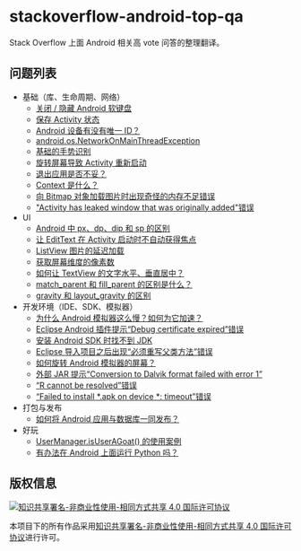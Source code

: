 # stackoverflow-android-top-qa

Stack Overflow 上面 Android 相关高 vote 问答的整理翻译。

## 问题列表

 - 基础（库、生命周期、网络）
   - [关闭 / 隐藏 Android 软键盘](https://github.com/7bitex/stackoverflow-android-top-qa/blob/master/contents/close-hide-the-android-soft-keyboard.md)
   - [保存 Activity 状态](https://github.com/7bitex/stackoverflow-android-top-qa/blob/master/contents/saving-activity-state-in-android.md)
   - [Android 设备有没有唯一 ID？](https://github.com/7bitex/stackoverflow-android-top-qa/blob/master/contents/is-there-a-unique-android-device-id.md)
   - [android.os.NetworkOnMainThreadException](https://github.com/7bitex/stackoverflow-android-top-qa/blob/master/contents/android-os-networkonmainthreadexception.md)
   - [基础的手势识别](https://github.com/7bitex/stackoverflow-android-top-qa/blob/master/contents/android-basic-gesture-detection.md)
   - [旋转屏幕导致 Activity 重新启动](https://github.com/7bitex/stackoverflow-android-top-qa/blob/master/contents/activity-restart-on-rotation-android.md)
   - [退出应用是否不妥？](https://github.com/7bitex/stackoverflow-android-top-qa/blob/master/contents/quitting-an-application-is-that-frowned-upon.md)
   - [Context 是什么？](https://github.com/7bitex/stackoverflow-android-top-qa/blob/master/contents/what-is-context-in-android.md)
   - [向 Bitmap 对象加载图片时出现奇怪的内存不足错误](https://github.com/7bitex/stackoverflow-android-top-qa/blob/master/contents/strange-out-of-memory-issue-while-loading-an-image-to-a-bitmap-object.md)
   - ["Activity has leaked window that was originally added"错误](https://github.com/7bitex/stackoverflow-android-top-qa/blob/master/contents/activity-has-leaked-window-that-was-originally-added.md)
 - UI
   - [Android 中 px、dp、dip 和 sp 的区别](https://github.com/7bitex/stackoverflow-android-top-qa/blob/master/contents/difference-between-px-dp-dip-and-sp-in-android.md)
   - [让 EditText 在 Activity 启动时不自动获得焦点](https://github.com/7bitex/stackoverflow-android-top-qa/blob/master/contents/stop-edittext-from-gaining-focus-at-activity-startup.md)
   - [ListView 图片的延迟加载](https://github.com/7bitex/stackoverflow-android-top-qa/blob/master/contents/lazy-load-of-images-in-listview.md)
   - [获取屏幕维度的像素数](https://github.com/7bitex/stackoverflow-android-top-qa/blob/master/contents/get-screen-dimensions-in-pixels.md)
   - [如何让 TextView 的文字水平、垂直居中？](https://github.com/7bitex/stackoverflow-android-top-qa/blob/master/contents/how-do-i-center-text-horizontally-and-vertically-in-a-textview-in-android.md)
   - [match_parent 和 fill_parent 的区别是什么？](https://github.com/7bitex/stackoverflow-android-top-qa/blob/master/contents/what-is-the-difference-between-match-parent-and-fill-parent.md)
   - [gravity 和 layout_gravity 的区别](https://github.com/7bitex/stackoverflow-android-top-qa/blob/master/contents/gravity-and-layout-gravity-on-android.md)
 - 开发环境（IDE、SDK、模拟器）
   - [为什么 Android 模拟器这么慢？如何为它加速？](https://github.com/7bitex/stackoverflow-android-top-qa/blob/master/contents/why-is-the-android-emulator-so-slow-how-can-we-speed-up-the-android-emulator.md)
   - [Eclipse Android 插件提示“Debug certificate expired”错误](https://github.com/7bitex/stackoverflow-android-top-qa/blob/master/contents/debug-certificate-expired-error-in-eclipse-android-plugins.md)
   - [安装 Android SDK 时找不到 JDK](https://github.com/7bitex/stackoverflow-android-top-qa/blob/master/contents/android-sdk-installation-doesnt-find-jdk.md)
   - [Eclipse 导入项目之后出现“必须重写父类方法”错误](https://github.com/7bitex/stackoverflow-android-top-qa/blob/master/contents/must-override-a-superclass-method-errors-after-importing-a-project-into-eclipse.md)
   - [如何旋转 Android 模拟器的屏幕？](https://github.com/7bitex/stackoverflow-android-top-qa/blob/master/contents/how-to-rotate-the-android-emulator-display.md)
   - [外部 JAR 提示“Conversion to Dalvik format failed with error 1”](https://github.com/7bitex/stackoverflow-android-top-qa/blob/master/contents/conversion-to-dalvik-format-failed-with-error-1-on-external-jar.md)
   - [“R cannot be resolved”错误](https://github.com/7bitex/stackoverflow-android-top-qa/blob/master/contents/r-cannot-be-resolved-android-error.md)
   - [“Failed to install *.apk on device *: timeout”错误](https://github.com/7bitex/stackoverflow-android-top-qa/blob/master/contents/android-error-failed-to-install-apk-on-device-timeout.md)
 - 打包与发布
   - [如何将 Android 应用与数据库一同发布？](https://github.com/7bitex/stackoverflow-android-top-qa/blob/master/contents/how-to-ship-an-android-application-with-a-database.md)
 - 好玩
   - [UserManager.isUserAGoat() 的使用案例](https://github.com/7bitex/stackoverflow-android-top-qa/blob/master/contents/proper-use-cases-for-android-usermanager-isuseragoat.md)
   - [有办法在 Android 上面运行 Python 吗？](https://github.com/7bitex/stackoverflow-android-top-qa/blob/master/contents/is-there-a-way-to-run-python-on-android.md)

## 版权信息

[![知识共享署名-非商业性使用-相同方式共享 4.0 国际许可协议](https://i.creativecommons.org/l/by-nc-sa/4.0/88x31.png)](http://creativecommons.org/licenses/by-nc-sa/4.0/)

本项目下的所有作品采用[知识共享署名-非商业性使用-相同方式共享 4.0 国际许可协议](http://creativecommons.org/licenses/by-nc-sa/4.0/)进行许可。
